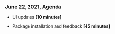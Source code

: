### June 22, 2021, Agenda

- UI updates **[10 minutes]**

- Package installation and feedback **[45 minutes]**
